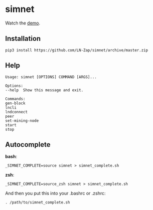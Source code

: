 # simnet

Watch the [demo](https://twitter.com/ottosuess/status/1158760429193220096).

## Installation

```
pip3 install https://github.com/LN-Zap/simnet/archive/master.zip
```

## Help

```
Usage: simnet [OPTIONS] COMMAND [ARGS]...

Options:
--help  Show this message and exit.

Commands:
gen-block
lncli
lndconnect
peer
set-mining-node
start
stop
```

## Autocomplete

**bash**:
```
_SIMNET_COMPLETE=source simnet > simnet_complete.sh
```

**zsh**:
```
_SIMNET_COMPLETE=source_zsh simnet > simnet_complete.sh
```

And then you put this into your .bashrc or .zshrc:
```
. /path/to/simnet_complete.sh
```
